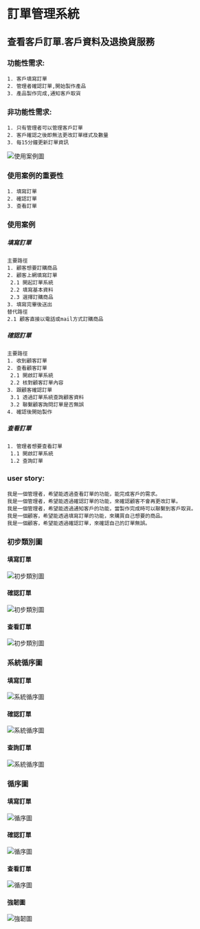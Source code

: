 # 訂單管理系統
## 查看客戶訂單.客戶資料及退換貨服務
### 功能性需求:
    1. 客戶填寫訂單
    2. 管理者確認訂單,開始製作產品
    3. 產品製作完成,通知客戶取貨
### 非功能性需求:
    1. 只有管理者可以管理客戶訂單
    2. 客戶確認之後即無法更改訂單樣式及數量
    3. 每15分鐘更新訂單資訊
![使用案例圖](使用案例圖.png "usecasediagram")
### 使用案例的重要性
    1. 填寫訂單
    2. 確認訂單
    3. 查看訂單
### 使用案例
##### 填寫訂單
    主要路徑    
    1. 顧客想要訂購商品
    2. 顧客上網填寫訂單
     2.1 開起訂單系統
     2.2 填寫基本資料
     2.3 選擇訂購商品
    3. 填寫完畢後送出    
    替代路徑    
    2.1 顧客直接以電話或mail方式訂購商品
##### 確認訂單
    主要路徑
    1. 收到顧客訂單
    2. 查看顧客訂單
     2.1 開啟訂單系統
     2.2 核對顧客訂單內容
    3. 跟顧客確認訂單
     3.1 透過訂單系統查詢顧客資料
     3.2 聯繫顧客詢問訂單是否無誤
    4. 確認後開始製作 
##### 查看訂單
    1. 管理者想要查看訂單
     1.1 開啟訂單系統
     1.2 查詢訂單    
### user story:
    我是一個管理者，希望能透過查看訂單的功能，能完成客戶的需求。
    我是一個管理者，希望能透過確認訂單的功能，來確認顧客不會再更改訂單。
    我是一個管理者，希望能透過通知客戶的功能，當製作完成時可以聯繫到客戶取貨。
    我是一個顧客，希望能透過填寫訂單的功能，來購買自己想要的商品。 
    我是一個顧客，希望能透過確認訂單，來確認自己的訂單無誤。
### 初步類別圖
#### 填寫訂單
![初步類別圖](初步類別圖4.png "初步類別圖")
#### 確認訂單
![初步類別圖](初步類別圖5.png "初步類別圖")
#### 查看訂單
![初步類別圖](初步類別圖6.png "初步類別圖")
### 系統循序圖
#### 填寫訂單
![系統循序圖](填寫訂單循序單2.png "系統循序圖")
#### 確認訂單
![系統循序圖](確認訂單循序圖2.png "系統循序圖")
#### 查詢訂單
![系統循序圖](查詢訂單循序圖2.png "系統循序圖")
### 循序圖
#### 填寫訂單
![循序圖](循序圖.png "循序圖")
#### 確認訂單
![循序圖](確認訂單2.png "循序圖")
#### 查看訂單
![循序圖](查看訂單2.png "循序圖")
#### 強韌圖
![強韌圖](強韌圖2.png "強韌圖")
